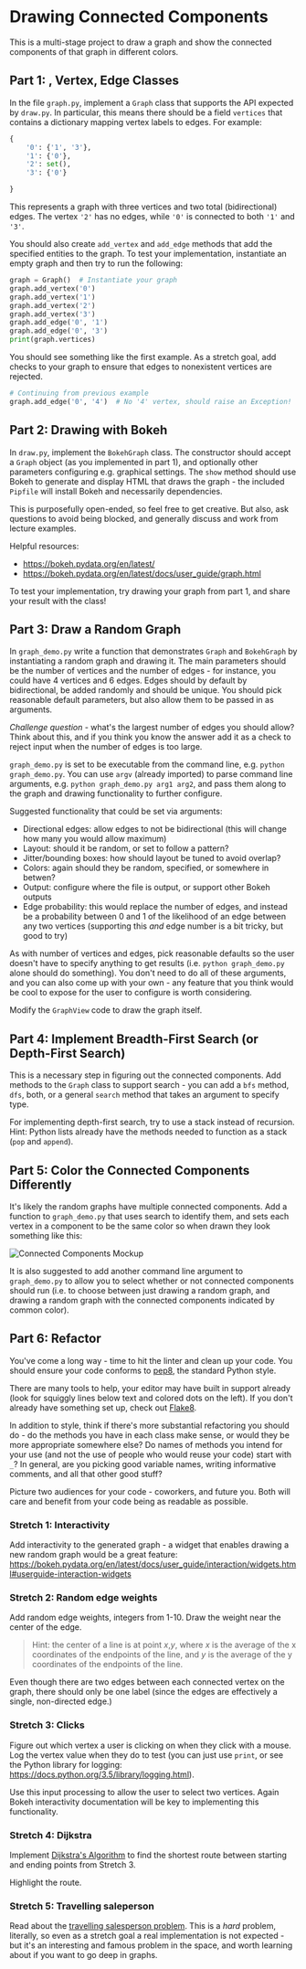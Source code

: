 # Drawing Connected Components

This is a multi-stage project to draw a graph and show the connected
components of that graph in different colors.


## Part 1:  , Vertex, Edge Classes

In the file `graph.py`, implement a `Graph` class that supports the API expected
by `draw.py`. In particular, this means there should be a field `vertices` that
contains a dictionary mapping vertex labels to edges. For example:

```python
{
    '0': {'1', '3'},
    '1': {'0'}, 
    '2': set(), 
    '3': {'0'}

}
```

This represents a graph with three vertices and two total (bidirectional) edges.
The vertex `'2'` has no edges, while `'0'` is connected to both `'1'` and `'3'`.

You should also create `add_vertex` and `add_edge` methods that add the
specified entities to the graph. To test your implementation, instantiate an
empty graph and then try to run the following:

```python
graph = Graph()  # Instantiate your graph
graph.add_vertex('0')
graph.add_vertex('1')
graph.add_vertex('2')
graph.add_vertex('3')
graph.add_edge('0', '1')
graph.add_edge('0', '3')
print(graph.vertices)
```

You should see something like the first example. As a stretch goal, add checks
to your graph to ensure that edges to nonexistent vertices are rejected.

```python
# Continuing from previous example
graph.add_edge('0', '4')  # No '4' vertex, should raise an Exception!
```


## Part 2: Drawing with Bokeh

In `draw.py`, implement the `BokehGraph` class. The constructor should accept a
`Graph` object (as you implemented in part 1), and optionally other parameters
configuring e.g. graphical settings. The `show` method should use Bokeh to
generate and display HTML that draws the graph - the included `Pipfile` will
install Bokeh and necessarily dependencies.

This is purposefully open-ended, so feel free to get creative. But also, ask
questions to avoid being blocked, and generally discuss and work from lecture
examples.

Helpful resources:
- https://bokeh.pydata.org/en/latest/
- https://bokeh.pydata.org/en/latest/docs/user_guide/graph.html

To test your implementation, try drawing your graph from part 1, and share your
result with the class!


## Part 3: Draw a Random Graph

In `graph_demo.py` write a function that demonstrates `Graph` and `BokehGraph`
by instantiating a random graph and drawing it. The main parameters should be
the number of vertices and the number of edges - for instance, you could have 4
vertices and 6 edges. Edges should by default by bidirectional, be added
randomly and should be unique. You should pick reasonable default parameters,
but also allow them to be passed in as arguments.

*Challenge question* - what's the largest number of edges you should allow?
Think about this, and if you think you know the answer add it as a check to
reject input when the number of edges is too large.

`graph_demo.py` is set to be executable from the command line, e.g.
`python graph_demo.py`. You can use `argv` (already imported) to parse command
line arguments, e.g. `python graph_demo.py arg1 arg2`, and pass them along to the graph and drawing functionality to further configure.

Suggested functionality that could be set via arguments:
- Directional edges: allow edges to not be bidirectional (this will change how
many you would allow maximum)
- Layout: should it be random, or set to follow a pattern?
- Jitter/bounding boxes: how should layout be tuned to avoid overlap?
- Colors: again should they be random, specified, or somewhere in betwen?
- Output: configure where the file is output, or support other Bokeh outputs
- Edge probability: this would replace the number of edges, and instead be a
probability between 0 and 1 of the likelihood of an edge between any two
vertices (supporting this *and* edge number is a bit tricky, but good to try)

As with number of vertices and edges, pick reasonable defaults so the user
doesn't have to specify anything to get results (i.e. `python graph_demo.py`
alone should do something). You don't need to do all of these arguments, and you
can also come up with your own - any feature that you think would be cool to
expose for the user to configure is worth considering.

Modify the `GraphView` code to draw the graph itself.


## Part 4: Implement Breadth-First Search (or Depth-First Search)

This is a necessary step in figuring out the connected components. Add methods
to the `Graph` class to support search - you can add a `bfs` method, `dfs`,
both, or a general `search` method that takes an argument to specify type.

For implementing depth-first search, try to use a stack instead of recursion.
Hint: Python lists already have the methods needed to function as a stack (`pop`
and `append`).


## Part 5: Color the Connected Components Differently

It's likely the random graphs have multiple connected components. Add a function
to `graph_demo.py` that uses search to identify them, and sets each vertex in a
component to be the same color so when drawn they look something like this:

![Connected Components Mockup](https://raw.githubusercontent.com/LambdaSchool/Graphs/master/projects/graph/UI_UX%20Mockup.png)

It is also suggested to add another command line argument to `graph_demo.py` to
allow you to select whether or not connected components should run (i.e. to
choose between just drawing a random graph, and drawing a random graph with the
connected components indicated by common color).


## Part 6: Refactor

You've come a long way - time to hit the linter and clean up your code. You
should ensure your code conforms to
[pep8](https://www.python.org/dev/peps/pep-0008/), the standard Python style.

There are many tools to help, your editor may have built in support already
(look for squiggly lines below text and colored dots on the left). If you don't
already have something set up, check out
[Flake8](http://flake8.pycqa.org/en/latest/).

In addition to style, think if there's more substantial refactoring you should
do - do the methods you have in each class make sense, or would they be more
appropriate somewhere else? Do names of methods you intend for your use (and not
the use of people who would reuse your code) start with `_`? In general, are you
picking good variable names, writing informative comments, and all that other
good stuff?

Picture two audiences for your code - coworkers, and future you. Both will care
and benefit from your code being as readable as possible.


### Stretch 1: Interactivity

Add interactivity to the generated graph - a widget that enables drawing a new
random graph would be a great feature:
https://bokeh.pydata.org/en/latest/docs/user_guide/interaction/widgets.html#userguide-interaction-widgets

### Stretch 2: Random edge weights

Add random edge weights, integers from 1-10. Draw the weight near the center of the edge.

> Hint: the center of a line is at point _x_,_y_, where _x_ is the average of
> the x coordinates of the endpoints of the line, and _y_ is the average of the
> y coordinates of the endpoints of the line.

Even though there are two edges between each connected vertex on the graph,
there should only be one label (since the edges are effectively a single,
non-directed edge.)

### Stretch 3: Clicks

Figure out which vertex a user is clicking on when they click with a mouse.
Log the vertex value when they do to test (you can just use `print`, or see the
Python library for logging: https://docs.python.org/3.5/library/logging.html).

Use this input processing to allow the user to select two vertices. Again Bokeh
interactivity documentation will be key to implementing this functionality.

### Stretch 4: Dijkstra

Implement [Dijkstra's
Algorithm](https://en.wikipedia.org/wiki/Dijkstra%27s_algorithm) to find the
shortest route between starting and ending points from Stretch 3.

Highlight the route.

### Stretch 5: Travelling saleperson

Read about the [travelling salesperson problem](https://en.wikipedia.org/wiki/Travelling_salesman_problem).
This is a *hard* problem, literally, so even as a stretch goal a real
implementation is not expected - but it's an interesting and famous problem
in the space, and worth learning about if you want to go deep in graphs.
